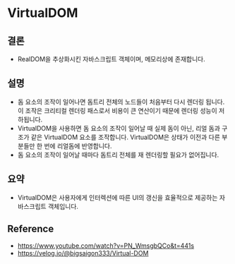# VirtualDOM

## 결론

- RealDOM을 추상화시킨 자바스크립트 객체이며, 메모리상에 존재합니다.

## 설명

- 돔 요소의 조작이 일어나면 돔트리 전체의 노드들이 처음부터 다시 렌더링 됩니다. 이 조작은 크리티컬 렌더링 패스로서 비용이 큰 연산이기 때문에 렌더링 성능이 저하됩니다.
- VirtualDOM을 사용하면 돔 요소의 조작이 일어날 때 실제 돔이 아닌, 리얼 돔과 구조가 같은 VirtualDOM 요소를 조작합니다. VirtualDOM은 상태가 이전과 다른 부분들만 한 번에 리얼돔에 반영합니다.
- 돔 요소의 조작이 일어날 때마다 돔트리 전체를 재 렌더링할 필요가 없어집니다.

## 요약

- VirtualDOM은 사용자에게 인터렉션에 따른 UI의 갱신을 효율적으로 제공하는 자바스크립트 객체입니다.

## Reference

- https://www.youtube.com/watch?v=PN_WmsgbQCo&t=441s
- https://velog.io/@bigsaigon333/Virtual-DOM
